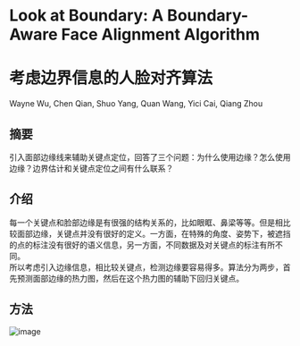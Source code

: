 # Look at Boundary: A Boundary-Aware Face Alignment Algorithm
# 考虑边界信息的人脸对齐算法
Wayne Wu, Chen Qian, Shuo Yang, Quan Wang, Yici Cai, Qiang Zhou
## 摘要  
引入面部边缘线来辅助关键点定位，回答了三个问题：为什么使用边缘？怎么使用边缘？边界估计和关键点定位之间有什么联系？  
## 介绍
每一个关键点和脸部边缘是有很强的结构关系的，比如眼眶、鼻梁等等。但是相比较面部边缘，关键点并没有很好的定义。一方面，在特殊的角度、姿势下，被遮挡的点的标注没有很好的语义信息，另一方面，不同数据及对关键点的标注有所不同。  
所以考虑引入边缘信息，相比较关键点，检测边缘要容易得多。算法分为两步，首先预测面部边缘的热力图，然后在这个热力图的辅助下回归关键点。  
## 方法
![image](https://raw.githubusercontent.com/terrencewayne/Paper-notes/master/images/lab-0.png "pipeline")
